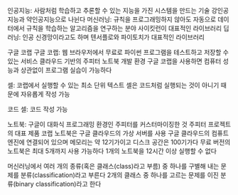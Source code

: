인공지능: 사람처럼 학습하고 추론할 수 있는 지능을 가진 시스템을 만드는 기술 강인공지능과 약인공지능으로 나뉜다
머신러닝: 규칙을 프로그래밍하지 않아도 자동으로 데이터에서 규칙을 학습하는 알고리즘을 연구하는 분야 사이킷런이 대표적인 라이브러리
딥러닝: 인공 신경망이라고도 하며 텐서플로와 파이토치가 대표적인 라이브러리

구글 코랩
구글 코랩: 웹 브라우저에서 무료로 파이썬 프로그램을 테스트하고 저장할 수 있는 서비스 
클라우드 기반의 주피터 노트북 개발 환경
구글 코랩을 사용하면 컴퓨터 성능과 상관없이 프로그램 실습이 가능하다

셀: 코랩에서 실행할 수 있는 최소 단위
텍스트 셀은 코드처럼 실행되는 것이 아니기 때문에 자유롭게 작성 가능

코드 셀: 코드 작성 가능

노트북: 구글이 대화식 프로그래밍 환경인 주피터를 커스터마이징한 것
주피터 프로젝트의 대표 제품
코랩 노트북은 구글 클라우드의 가상 서버를 사용 구글 클라우드의 컴퓨트 엔진에 연결되어 있으며 메모리는 약 12기가이고 디스크 공간은 100기가다
무료 버전의 노트북은 최대 5개까지 사용 가능하다
1개의 노트북을 12시간 이상 실행할 수 없다

머신러닝에서 여러 개의 종류(혹은 클래스(class)라고 부름) 중 하나를 구별해 내는 문제를 분류(classification)라고 부른다
2개의 클래스 중 하나를 고르는 문제를 이진 분류(binary classification)라고 한다

